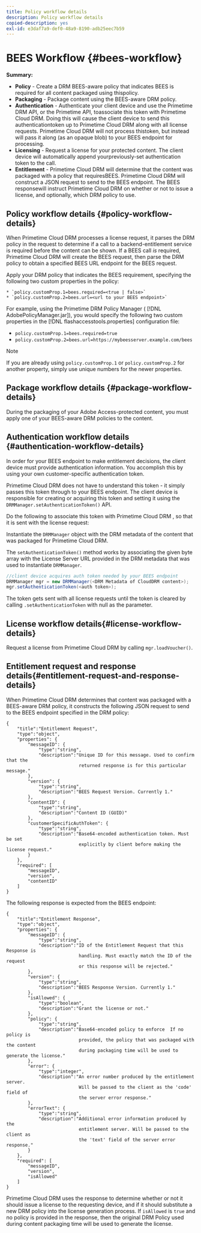 ```yaml
---
title: Policy workflow details
description: Policy workflow details
copied-description: yes
exl-id: e3daf7a9-def0-48a9-8190-adb25eec7b59
---
```

# BEES Workflow {#bees-workflow}

**Summary:**

* **Policy** - Create a DRM BEES-aware policy that indicates BEES is required for all content packaged using thispolicy.
* **Packaging** - Package content using the BEES-aware DRM policy.
* **Authentication** - Authenticate your client device and use the Primetime DRM API, or the Primetime API, toassociate this token with Primetime Cloud DRM. Doing this will cause the client device to send this authenticationtoken up to Primetime Cloud DRM along with all license requests. Primetime Cloud DRM will not process thistoken, but instead will pass it along (as an opaque blob) to your BEES endpoint for processing.
* **Licensing** - Request a license for your protected content. The client device will automatically append yourpreviously-set authentication token to the call.
* **Entitlement** - Primetime Cloud DRM will determine that the content was packaged with a policy that requiresBEES. Primetime Cloud DRM will construct a JSON request to send to the BEES endpoint. The BEES responsewill instruct Primetime Cloud DRM on whether or not to issue a license, and optionally, which DRM policy to use.

## Policy workflow details {#policy-workflow-details}

When Primetime Cloud DRM processes a license request, it parses the DRM policy in the request to determine if a call to a backend-entitlement service is required before the content can be shown. If a BEES call *is* required,  Primetime Cloud DRM will create the BEES request, then parse the DRM policy to obtain a specified BEES URL endpoint for the BEES request. 

Apply your DRM policy that indicates the BEES requirement, specifying the following two custom properties in the policy:

    * `policy.customProp.1=bees.required=<true | false>` 
    * `policy.customProp.2=bees.url=<url to your BEES endpoint>`

<!--<a id="example_F617FC49A4824C0CB234C92E57D876D3"></a>-->

For example, using the  Primetime DRM Policy Manager ( [!DNL AdobePolicyManager.jar]), you would specify the following two custom properties in the [!DNL flashaccesstools.properties] configuration file:

* `policy.customProp.1=bees.required=true` 
* `policy.customProp.2=bees.url=https://mybeesserver.example.com/bees`

>[!NOTE]
>
>If you are already using `policy.customProp.1` or `policy.customProp.2` for another property, simply use unique numbers for the newer properties.

## Package workflow details {#package-workflow-details}

During the packaging of your Adobe Access-protected content, you must apply one of your BEES-aware DRM policies to the content.

## Authentication workflow details {#authentication-workflow-details}

In order for your BEES endpoint to make entitlement decisions, the client device must provide authentication information. You accomplish this by using your own customer-specific authentication token.

Primetime Cloud DRM  does not have to understand this token - it simply passes this token through to your BEES endpoint. The client device is responsible for creating or acquiring this token and setting it using the `DRMManager.setAuthenticationToken()` API.

Do the following to associate this token with  Primetime Cloud DRM , so that it is sent with the license request:

   Instantiate the `DRMManager` object with the DRM metadata of the content that was packaged for  Primetime Cloud DRM.

   The `setAuthenticationToken()` method works by associating the given byte array with the License Server URL provided in the DRM metadata that was used to instantiate `DRMManager`.

   ```java
   //client device acquires auth token needed by your BEES endpoint  
   DRMManager mgr = new DRMManager(<DRM Metadata of CloudDRM content>);  
   mgr.setAuthenticationToken(<auth token>);
   ```

The token gets sent with all license requests until the token is cleared by calling `.setAuthenticationToken` with null as the parameter.

## License workflow details{#license-workflow-details}

Request a license from Primetime Cloud DRM by calling `mgr.loadVoucher()`.

## Entitlement request and response details{#entitlement-request-and-response-details}

When  Primetime Cloud DRM determines that content was packaged with a BEES-aware DRM policy, it constructs the following JSON request to send to the BEES endpoint specified in the DRM policy:

```
{
    "title":"Entitlement Request",
    "type":"object",
    "properties": {
        "messageID": {
            "type":"string",
            "description":"Unique ID for this message. Used to confirm that the
                           returned response is for this particular message."
        },
        "version": {
            "type":"string",
            "description":"BEES Request Version. Currently 1."
        },
        "contentID": {
            "type":"string",
            "description":"Content ID (GUID)"
        },
        "customerSpecificAuthToken": {
            "type":"string",
            "description":"Base64-encoded authentication token. Must be set
                           explicitly by client before making the license request."
        }
    },
    "required": [
        "messageID",
        "version",
        "contentID"
    ]
}

```

The following response is expected from the BEES endpoint:

```
{
    "title":"Entitlement Response",
    "type":"object",
    "properties": {
        "messageID": {
            "type":"string",
            "description":"ID of the Entitlement Request that this Response is
                           handling. Must exactly match the ID of the request
                           or this response will be rejected."
        },
        "version": {
            "type":"string",
            "description":"BEES Response Version. Currently 1."
        },
        "isAllowed": {
            "type":"boolean",
            "description":"Grant the license or not."
        },
        "policy": {
            "type":"string",
            "description":"Base64-encoded policy to enforce  If no policy is
                           provided, the policy that was packaged with the content
                           during packaging time will be used to generate the license."
        },
        "error": {
            "type":"integer",
            "description":"An error number produced by the entitlement server.
                           Will be passed to the client as the 'code' field of
                           the server error response."
        },
        "errorText": {
            "type":"string",
            "description":"Additional error information produced by the
                           entitlement server. Will be passed to the client as
                           the 'text' field of the server error response."
        }
    },
    "required": [
        "messageID",
        "version",
        "isAllowed"
    ]
}

```

Primetime Cloud DRM uses the response to determine whether or not it should issue a license to the requesting device, and if it should substitute a new DRM policy into the license generation process. If `isAllowed` is `true` and no policy is provided in the response, then the original DRM Policy used during content packaging time will be used to generate the license.
